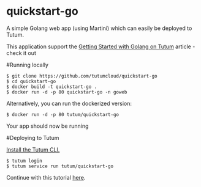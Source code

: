 # quickstart-go

A simple Golang web app (using Martini) which can easily be deployed to Tutum.

This application support the [Getting Started with Golang on Tutum]() article - check it out

#Running locally

	$ git clone https://github.com/tutumcloud/quickstart-go
	$ cd quickstart-go
	$ docker build -t quickstart-go .
	$ docker run -d -p 80 quickstart-go -n goweb

Alternatively, you can run the dockerized version:

	$ docker run -d -p 80 tutum/quickstart-go

Your app should now be running

#Deploying to Tutum

[Install the Tutum CLI.](https://support.tutum.co/support/solutions/articles/5000049209-installing-the-command-line-interface-tool)

	$ tutum login
	$ tutum service run tutum/quickstart-go
	
Continue with this tutorial [here]().
	